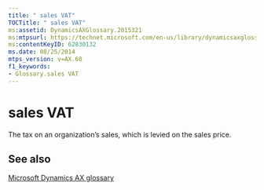 ```yaml
---
title: " sales VAT"
TOCTitle: " sales VAT"
ms:assetid: DynamicsAXGlossary.2015321
ms:mtpsurl: https://technet.microsoft.com/en-us/library/dynamicsaxglossary.2015321(v=AX.60)
ms:contentKeyID: 62830132
ms.date: 08/25/2014
mtps_version: v=AX.60
f1_keywords:
- Glossary.sales VAT
---
```


# sales VAT

The tax on an organization’s sales, which is levied on the sales price.

## See also

[Microsoft Dynamics AX glossary](glossary/microsoft-dynamics-ax-glossary.md)

  


